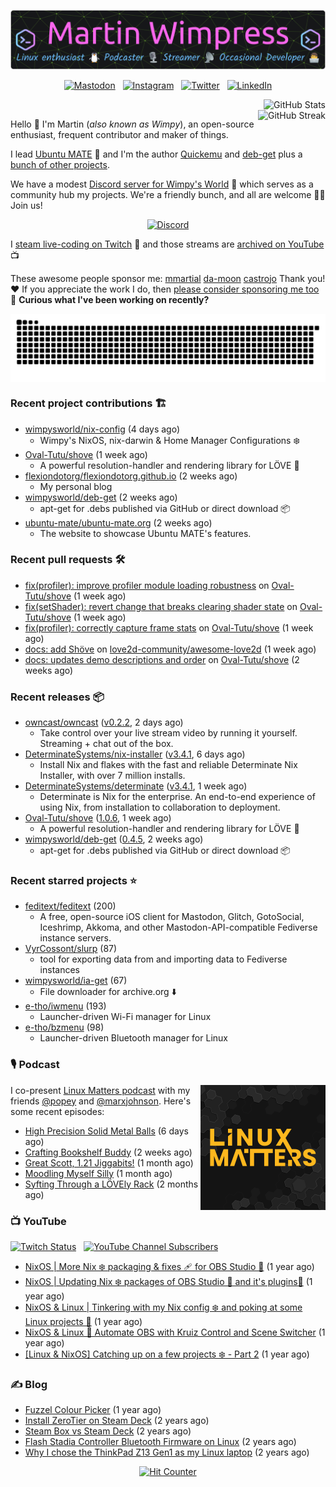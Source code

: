 <p align="center">
  <a href="https://wimpysworld.com" target="_blank"><img src="https://raw.githubusercontent.com/flexiondotorg/flexiondotorg/main/.github/github-header-image.png"></a>
</p>
<p align="center">
  &nbsp;<a href="https://fosstodon.org/@wimpy" target="_blank"><img alt="Mastodon" src="https://img.shields.io/badge/Mastodon-6468fa?style=for-the-badge&logo=mastodon&logoColor=%23ffffff"></a>&nbsp;
  &nbsp;<a href="https://www.instagram.com/wimpysworld/" target="_blank"><img alt="Instagram" src="https://img.shields.io/badge/instagram-d3175c?style=for-the-badge&logo=instagram&logoColor=%23ffffff"></a>&nbsp;
  &nbsp;<a href="https://twitter.com/m_wimpress" target="_blank"><img alt="Twitter" src="https://img.shields.io/badge/Twitter-303030?style=for-the-badge&logo=x&logoColor=%23ffffff"></a>&nbsp;
  &nbsp;<a href="https://www.linkedin.com/in/martinwimpress/" target="_blank"><img alt="LinkedIn" src="https://img.shields.io/badge/LinkedIn-1667be?style=for-the-badge&logo=linkedin&logoColor=%23ffffff"></a>&nbsp;
</p>
<a href="https://github.com/flexiondotorg" target="_blank"><img align="right" src="https://github-readme-stats.vercel.app/api?username=flexiondotorg&show_icons=true&show=reviews,discussions_started,discussions_answered,prs_merged&include_all_commits=true&bg_color=0E1117&title_color=fa66ed&icon_color=6bbbfa&text_color=c5c8c6&ring_color=98ed3f&border_radius=8" alt="GitHub Stats"></a>
<br />
<a href="https://github.com/flexiondotorg" target="_blank"><img align="right" src="https://streak-stats.demolab.com?user=flexiondotorg&theme=cobalt&border_radius=8&date_format=j%20M%5B%20Y%5D&mode=daily&card_width=465&hide_total_contributions=true" alt="GitHub Streak" /></a>

Hello 👋 I'm Martin (*also known as Wimpy*), an open-source enthusiast, frequent contributor and maker of things.

I lead [Ubuntu MATE](https://ubuntu-mate.org) 🧉 and I'm the author [Quickemu](https://github.com/quickemu-project)
and [deb-get](https://github.com/wimpysworld/deb-get) plus a [bunch of other projects](https://wimpysworld.com/projects/).

We have a modest [Discord server for Wimpy's World](https://wimpysworld.io/discord) 💬 which serves as a community hub my projects.
We're a friendly bunch, and all are welcome 🏳️‍🌈 Join us!

<div align="center"><a href="https://wimpysworld.io/discord" target="_blank"><img alt="Discord" src="https://img.shields.io/discord/712850672223125565?style=for-the-badge&logo=discord&logoColor=%23ffffff&label=Discord&labelColor=%234253e8&color=%23e4e2e2"></a></div>

I [steam live-coding on Twitch](https://twitch.tv/WimpysWorld) 📡 and those streams are [archived on YouTube](https://youtube.com/WimpysWorld) 📺️

These awesome people sponsor me: [mmartial](https://github.com/mmartial) [da-moon](https://github.com/da-moon) [castrojo](https://github.com/castrojo)  Thank you! ❤️
If you appreciate the work I do, then [please consider sponsoring me too](https://github.com/sponsors/flexiondotorg) 🤑 **Curious what I've been working on recently?**
<div align="center">
  <img align="center" alt="GitHub Contribution Snake" src="https://raw.githubusercontent.com/flexiondotorg/flexiondotorg/snake/github-contribution-grid-snake-dark.svg">
</div>

### Recent project contributions 🏗️


- [wimpysworld/nix-config](https://github.com/wimpysworld/nix-config) (4 days ago)
  - Wimpy&#39;s NixOS, nix-darwin  &amp; Home Manager Configurations ❄️
- [Oval-Tutu/shove](https://github.com/Oval-Tutu/shove) (1 week ago)
  - A powerful resolution-handler and rendering library for LÖVE 📐
- [flexiondotorg/flexiondotorg.github.io](https://github.com/flexiondotorg/flexiondotorg.github.io) (2 weeks ago)
  - My personal blog
- [wimpysworld/deb-get](https://github.com/wimpysworld/deb-get) (2 weeks ago)
  - apt-get for .debs published via GitHub or direct download 📦
- [ubuntu-mate/ubuntu-mate.org](https://github.com/ubuntu-mate/ubuntu-mate.org) (2 weeks ago)
  - The website to showcase Ubuntu MATE&#39;s features.

### Recent pull requests 🛠️


- [fix(profiler): improve profiler module loading robustness](https://github.com/Oval-Tutu/shove/pull/48) on [Oval-Tutu/shove](https://github.com/Oval-Tutu/shove) (1 week ago)
- [fix(setShader): revert change that breaks clearing shader state](https://github.com/Oval-Tutu/shove/pull/47) on [Oval-Tutu/shove](https://github.com/Oval-Tutu/shove) (1 week ago)
- [fix(profiler): correctly capture frame stats](https://github.com/Oval-Tutu/shove/pull/46) on [Oval-Tutu/shove](https://github.com/Oval-Tutu/shove) (1 week ago)
- [docs: add Shöve](https://github.com/love2d-community/awesome-love2d/pull/288) on [love2d-community/awesome-love2d](https://github.com/love2d-community/awesome-love2d) (1 week ago)
- [docs: updates demo descriptions and order](https://github.com/Oval-Tutu/shove/pull/44) on [Oval-Tutu/shove](https://github.com/Oval-Tutu/shove) (2 weeks ago)

### Recent releases 📦️


- [owncast/owncast](https://github.com/owncast/owncast) ([v0.2.2](https://github.com/owncast/owncast/releases/tag/v0.2.2), 2 days ago)
  - Take control over your live stream video by running it yourself.  Streaming &#43; chat out of the box.
- [DeterminateSystems/nix-installer](https://github.com/DeterminateSystems/nix-installer) ([v3.4.1](https://github.com/DeterminateSystems/nix-installer/releases/tag/v3.4.1), 6 days ago)
  - Install Nix and flakes with the fast and reliable Determinate Nix Installer, with over 7 million installs.
- [DeterminateSystems/determinate](https://github.com/DeterminateSystems/determinate) ([v3.4.1](https://github.com/DeterminateSystems/determinate/releases/tag/v3.4.1), 1 week ago)
  - Determinate is Nix for the enterprise. An end-to-end experience of using Nix, from installation to collaboration to deployment.
- [Oval-Tutu/shove](https://github.com/Oval-Tutu/shove) ([1.0.6](https://github.com/Oval-Tutu/shove/releases/tag/1.0.6), 1 week ago)
  - A powerful resolution-handler and rendering library for LÖVE 📐
- [wimpysworld/deb-get](https://github.com/wimpysworld/deb-get) ([0.4.5](https://github.com/wimpysworld/deb-get/releases/tag/0.4.5), 2 weeks ago)
  - apt-get for .debs published via GitHub or direct download 📦

### Recent starred projects ⭐️


- [feditext/feditext](https://github.com/feditext/feditext) (200)
  - A free, open-source iOS client for Mastodon, Glitch, GotoSocial, Iceshrimp, Akkoma, and other Mastodon-API-compatible Fediverse instance servers.
- [VyrCossont/slurp](https://github.com/VyrCossont/slurp) (87)
  - tool for exporting data from and importing data to Fediverse instances
- [wimpysworld/ia-get](https://github.com/wimpysworld/ia-get) (67)
  - File downloader for archive.org ⬇️
- [e-tho/iwmenu](https://github.com/e-tho/iwmenu) (193)
  - Launcher-driven Wi-Fi manager for Linux
- [e-tho/bzmenu](https://github.com/e-tho/bzmenu) (98)
  - Launcher-driven Bluetooth manager for Linux

### 🎙️ Podcast
<img align="right" src="https://raw.githubusercontent.com/flexiondotorg/flexiondotorg/main/.github/linuxmatters.png" alt="Linux Matters Podcast" width="200" height="200">

I co-present [Linux Matters podcast](https://linuxmatters.sh) with my friends [@popey](https://github.com/popey) and [@marxjohnson](https://github.com/marxjohnson).
Here's some recent episodes:

- [High Precision Solid Metal Balls](https://linuxmatters.sh/54/) (6 days ago)
- [Crafting Bookshelf Buddy](https://linuxmatters.sh/53/) (2 weeks ago)
- [Great Scott, 1.21 Jiggabits!](https://linuxmatters.sh/52/) (1 month ago)
- [Moodling Myself Silly](https://linuxmatters.sh/51/) (1 month ago)
- [Syfting Through a LÖVEly Rack](https://linuxmatters.sh/50/) (2 months ago)

### 📺️ YouTube
<a href="https://twitch.tv/WimpysWorld" target="_blank"><img alt="Twitch Status" src="https://img.shields.io/twitch/status/WimpysWorld?style=for-the-badge&logo=twitch&logoColor=ffffff&label=Twitch&labelColor=%23904ef9&color=%23e4e2e2"></a>&nbsp;&nbsp;
<a href="https://youtube.com/WimpysWorld" target="_blank"><img alt="YouTube Channel Subscribers" src="https://img.shields.io/youtube/channel/subscribers/UChpYmMp7EFaxuogUX1eAqyw?style=for-the-badge&logo=youtube&logoColor=ffffff&label=YouTube&labelColor=%23fb1b20&color=%23e4e2e2"></a>

- [NixOS | More Nix ❄️ packaging &amp; fixes 🩹 for OBS Studio 📡](https://www.youtube.com/watch?v=VqNaOOm7Dhw) (1 year ago)
- [NixOS | Updating Nix ❄️ packages of OBS Studio 📡 and it&#39;s plugins🔌](https://www.youtube.com/watch?v=phgOv_UCbMM) (1 year ago)
- [NixOS &amp; Linux | Tinkering with my Nix config ❄️ and poking at some Linux projects 🐧](https://www.youtube.com/watch?v=biVQ_-v8oEo) (1 year ago)
- [NixOS &amp; Linux 🐧 Automate OBS with Kruiz Control and Scene Switcher](https://www.youtube.com/watch?v=BSITslJbMGA) (1 year ago)
- [[Linux &amp; NixOS] Catching up on a few projects ❄️ - Part 2](https://www.youtube.com/watch?v=IpiuKvqHU-c) (1 year ago)

### ✍️ Blog

- [Fuzzel Colour Picker](https://wimpysworld.com/posts/fuzzel-hyprpicker/) (1 year ago)
- [Install ZeroTier on Steam Deck](https://wimpysworld.com/posts/install-zerotier-on-steamdeck/) (2 years ago)
- [Steam Box vs Steam Deck](https://wimpysworld.com/posts/steambox-vs-steamdeck/) (2 years ago)
- [Flash Stadia Controller Bluetooth Firmware on Linux](https://wimpysworld.com/posts/flash-stadia-controller-bluetooth-firmware-on-linux/) (2 years ago)
- [Why I chose the ThinkPad Z13 Gen1 as my Linux laptop](https://wimpysworld.com/posts/why-i-chose-the-thinkpad-z13-as-my-linux-laptop/) (2 years ago)

<p align="center">
  <a href="https://github.com/flexiondotorg/flexiondotorg" target="_blank"><img alt="Hit Counter" src="https://img.shields.io/endpoint?url=https%3A%2F%2Fhits.dwyl.com%2Fflexiondotorg%2Fflexiondotorg.json&style=flat-square&logo=github&logoColor=ffffff&label=Visitors&labelColor=%23f76ce9&color=%236fbbf6">
</p>
